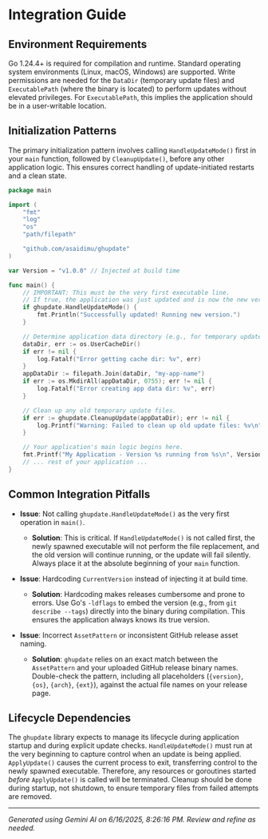 # Integration Guide

## Environment Requirements

Go 1.24.4+ is required for compilation and runtime. Standard operating system environments (Linux, macOS, Windows) are supported. Write permissions are needed for the `DataDir` (temporary update files) and `ExecutablePath` (where the binary is located) to perform updates without elevated privileges. For `ExecutablePath`, this implies the application should be in a user-writable location.

## Initialization Patterns

The primary initialization pattern involves calling `HandleUpdateMode()` first in your `main` function, followed by `CleanupUpdate()`, before any other application logic. This ensures correct handling of update-initiated restarts and a clean state.
```go
package main

import (
	"fmt"
	"log"
	"os"
	"path/filepath"

	"github.com/asaidimu/ghupdate"
)

var Version = "v1.0.0" // Injected at build time

func main() {
	// IMPORTANT: This must be the very first executable line.
	// If true, the application was just updated and is now the new version.
	if ghupdate.HandleUpdateMode() {
		fmt.Println("Successfully updated! Running new version.")
	}

	// Determine application data directory (e.g., for temporary update files).
	dataDir, err := os.UserCacheDir()
	if err != nil {
		log.Fatalf("Error getting cache dir: %v", err)
	}
	appDataDir := filepath.Join(dataDir, "my-app-name")
	if err := os.MkdirAll(appDataDir, 0755); err != nil {
		log.Fatalf("Error creating app data dir: %v", err)
	}

	// Clean up any old temporary update files.
	if err := ghupdate.CleanupUpdate(appDataDir); err != nil {
		log.Printf("Warning: Failed to clean up old update files: %v\n", err)
	}

	// Your application's main logic begins here.
	fmt.Printf("My Application - Version %s running from %s\n", Version, os.Args[0])
	// ... rest of your application ...
}
```

## Common Integration Pitfalls

- **Issue**: Not calling `ghupdate.HandleUpdateMode()` as the very first operation in `main()`.
  - **Solution**: This is critical. If `HandleUpdateMode()` is not called first, the newly spawned executable will not perform the file replacement, and the old version will continue running, or the update will fail silently. Always place it at the absolute beginning of your `main` function.

- **Issue**: Hardcoding `CurrentVersion` instead of injecting it at build time.
  - **Solution**: Hardcoding makes releases cumbersome and prone to errors. Use Go's `-ldflags` to embed the version (e.g., from `git describe --tags`) directly into the binary during compilation. This ensures the application always knows its true version.

- **Issue**: Incorrect `AssetPattern` or inconsistent GitHub release asset naming.
  - **Solution**: `ghupdate` relies on an exact match between the `AssetPattern` and your uploaded GitHub release binary names. Double-check the pattern, including all placeholders (`{version}`, `{os}`, `{arch}`, `{ext}`), against the actual file names on your release page.

## Lifecycle Dependencies

The `ghupdate` library expects to manage its lifecycle during application startup and during explicit update checks. `HandleUpdateMode()` must run at the very beginning to capture control when an update is being applied. `ApplyUpdate()` causes the current process to exit, transferring control to the newly spawned executable. Therefore, any resources or goroutines started *before* `ApplyUpdate()` is called will be terminated. Cleanup should be done during startup, not shutdown, to ensure temporary files from failed attempts are removed.



---
*Generated using Gemini AI on 6/16/2025, 8:26:16 PM. Review and refine as needed.*
